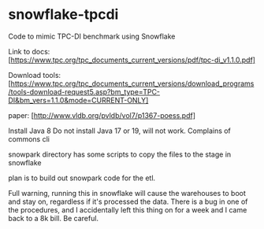 # snowflake-tpcdi
Code to mimic TPC-DI benchmark using Snowflake

Link to docs: [https://www.tpc.org/tpc_documents_current_versions/pdf/tpc-di_v1.1.0.pdf]

Download tools: [https://www.tpc.org/tpc_documents_current_versions/download_programs/tools-download-request5.asp?bm_type=TPC-DI&bm_vers=1.1.0&mode=CURRENT-ONLY]

paper: [http://www.vldb.org/pvldb/vol7/p1367-poess.pdf]


Install Java 8
Do not install Java 17 or 19, will not work.  Complains of commons cli

snowpark directory has some scripts to copy the files to the stage in snowflake

plan is to build out snowpark code for the etl.  

Full warning, running this in snowflake will cause the warehouses to boot and stay on, regardless if it's processed the data. There is a bug in one of the procedures, and I accidentally left this thing on for a week and I came back to a 8k bill. Be careful. 
